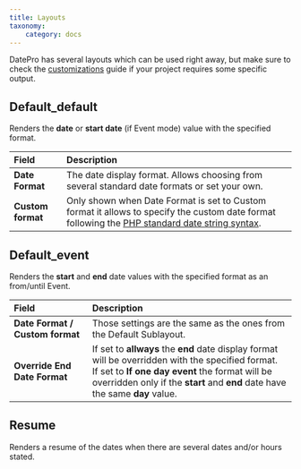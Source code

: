 ```yaml
---
title: Layouts
taxonomy:
    category: docs
---
```


DatePro has several layouts which can be used right away, but make sure to check the [customizations](/elements/datepro/advanced/customizations) guide if your project requires some specific output.

## Default_default

Renders the **date** or **start date** (if Event mode) value with the specified format.

| Field       | Description |
| :---------- | :---------- |
| **Date Format** | The date display format. Allows choosing from several standard date formats or set your own. |
| **Custom format** | Only shown when Date Format is set to Custom format it allows to specify the custom date format following the [PHP standard date string syntax](https://secure.php.net/manual/en/function.strftime.php). |

## Default_event

Renders the **start** and **end** date values with the specified format as an from/until Event.

| Field       | Description |
| :---------- | :---------- |
| **Date Format / Custom format** | Those settings are the same as the ones from the Default Sublayout. |
| **Override End Date Format** | If set to **allways** the **end** date display format will be overridden with the specified format. <br /> If set to **If one day event** the format will be overridden only if the **start** and **end** date have the same **day** value.

## Resume

Renders a resume of the dates when there are several dates and/or hours stated.
